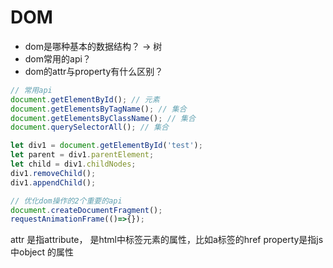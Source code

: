 # DOM

* dom是哪种基本的数据结构？ -> 树
* dom常用的api？
* dom的attr与property有什么区别？

```js
// 常用api
document.getElementById(); // 元素
document.getElementsByTagName(); // 集合
document.getElementsByClassName(); // 集合
document.querySelectorAll(); // 集合

let div1 = document.getElementById('test');
let parent = div1.parentElement;
let child = div1.childNodes;
div1.removeChild();
div1.appendChild();

// 优化dom操作的2个重要的api
document.createDocumentFragment();
requestAnimationFrame(()=>{});

```

attr 是指attribute， 是html中标签元素的属性，比如a标签的href
property是指js中object 的属性